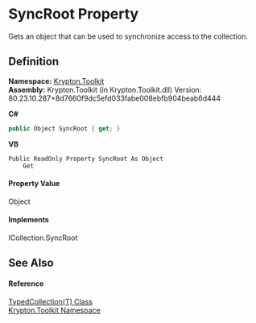 # SyncRoot Property


Gets an object that can be used to synchronize access to the collection.



## Definition
**Namespace:** <a href="79d2eac2-21f4-54ff-7552-b20c33c30600.md">Krypton.Toolkit</a>  
**Assembly:** Krypton.Toolkit (in Krypton.Toolkit.dll) Version: 80.23.10.287+8d7660f9dc5efd033fabe008ebfb904beab6d444

**C#**
``` C#
public Object SyncRoot { get; }
```
**VB**
``` VB
Public ReadOnly Property SyncRoot As Object
	Get
```



#### Property Value
Object

#### Implements
ICollection.SyncRoot  


## See Also


#### Reference
<a href="4026dc89-2502-ffa8-c767-a8aaea23623e.md">TypedCollection(T) Class</a>  
<a href="79d2eac2-21f4-54ff-7552-b20c33c30600.md">Krypton.Toolkit Namespace</a>  
